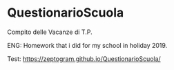 # QuestionarioScuola

Compito delle Vacanze di T.P.

ENG: Homework that i did for my school in holiday 2019.

Test: https://zeptogram.github.io/QuestionarioScuola/
